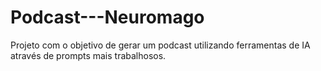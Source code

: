 # Podcast---Neuromago
Projeto com o objetivo de gerar um podcast utilizando ferramentas de IA através de prompts mais trabalhosos.
